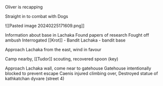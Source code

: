 Oliver is recapping

Straight in to combat with Dogs

![[Pasted image 20240225171609.png]]

Information about base in Lachaka
Found papers of research
Fought off ambush
Interrogated [[Krot]] - Bandit
Lachaka - bandit base

Approach Lachaka from the east, wind in favour

Camp nearby, [[Tudor]] scouting, recovered spoon (key)

Approach Lachaka wall, come near to gatehouse
Gatehouse intentionally blocked to prevent escape
Caenis injured climbing over, 
Destroyed statue of kathkatchan dyvare (street 4)






